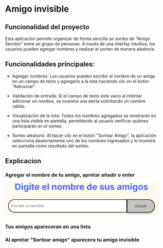 # Amigo invisible

## Funcionalidad del proyecto

Esta aplicación permite organizar de forma sencilla un sorteo de "Amigo Secreto" entre un grupo de personas. A través de una interfaz intuitiva, los usuarios pueden agregar nombres y realizar el sorteo de manera aleatoria.

## Funcionalidades principales:
* Agregar nombres:
Los usuarios pueden escribir el nombre de un amigo en un campo de texto y agregarlo a la lista haciendo clic en el botón "Adicionar".

* Validación de entrada:
Si el campo de texto está vacío al intentar adicionar un nombre, se muestra una alerta solicitando un nombre válido.

* Visualización de la lista:
Todos los nombres agregados se mostrarán en una lista visible en pantalla, permitiendo al usuario verificar quiénes participarán en el sorteo.

* Sorteo aleatorio:
Al hacer clic en el botón "Sortear Amigo", la aplicación selecciona aleatoriamente uno de los nombres ingresados y lo muestra en pantalla como resultado del sorteo.

## Explicacion
### Agregar el nombre de tu amigo, apretar añadir o enter
![nombre](./fotosProyecto/PonerAmigos.png)
### Tus amigos apareceran en una lista

### Al apretar "Sortear amigo" aparecera tu amigo invisible
